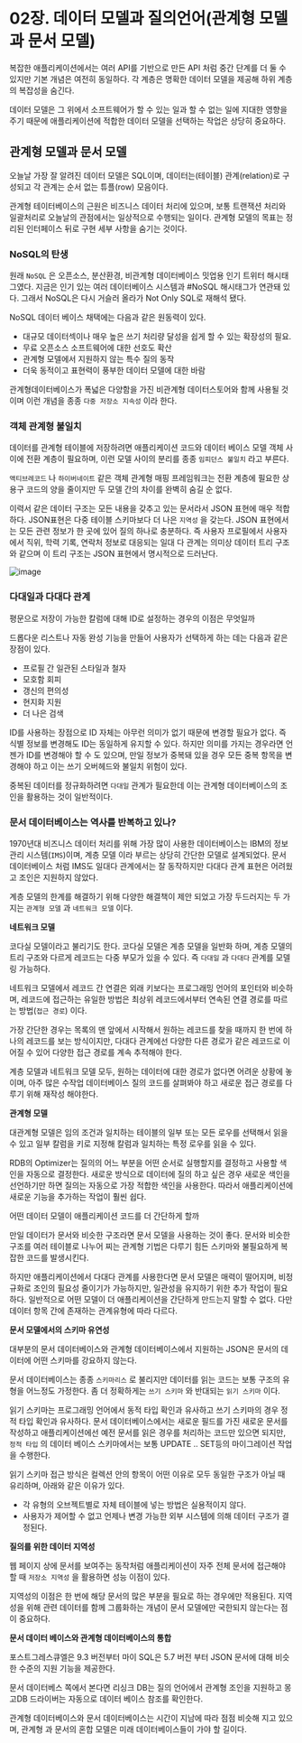 # 02장. 데이터 모델과 질의언어(관계형 모델과 문서 모델)

복잡한 애플리케이션에서는 여러 API를 기반으로 만든 API 처럼 중간 단계를 더 둘 수 있지만 기본 개념은 여전히 동일하다. 각 계층은 명확한 데이터 모델을 제공해 하위 계층의 복잡성을 숨긴다.

데이터 모델은 그 위에서 소프트웨어가 할 수 있는 일과 할 수 없는 일에 지대한 영향을 주기 때문에 애플리케이션에 적합한 데이터 모델을 선택하는 작업은 상당히 중요하다.

## 관계형 모델과 문서 모델

오늘날 가장 잘 알려진 데이터 모델은 SQL이며, 데이터는(테이블) 관계(relation)로 구성되고 각 관계는 순서 없는 튜플(row) 모음이다.

관계형 테이터베이스의 근원은 비즈니스 데이터 처리에 있으며, 보통 트랜잭션 처리와 일괄처리로 오늘날의 관점에서는 일상적으로 수행되는 일이다. 관계형 모델의 목표는 정리된 인터페이스 뒤로 구현 세부 사항을 숨기는 것이다.

### NoSQL의 탄생

원래 `NoSQL` 은 오픈소스, 분산환경, 비관계형 데이터베이스 밋업용 인기 트위터 해시태그였다. 지금은 인기 있는 여러 데이터베이스 시스템과 #NoSQL 해시태그가 연관돼 있다. 그래서 NoSQL은 다시 거슬러 올라가 Not Only SQL로 재해석 됐다.

NoSQL 데이터 베이스 채택에는 다음과 같은 원동력이 있다.

- 대규모 데이터섹이나 매우 높은 쓰기 처리량 달성을 쉽게 할 수 있는 확장성의 필요.
- 무료 오픈소스 소프트웨어에 대한 선호도 확산
- 관계형 모델에서 지원하지 않는 특수 질의 동작
- 더욱 동적이고 표현력이 풍부한 데이터 모델에 대한 바람

관계형데이터베이스가 폭넓은 다양함을 가진 비관계형 데이터스토어와 함께 사용될 것이며 이런 개념을 종종 `다중 저장소 지속성` 이라 한다.

### 객체 관계형 불일치

데이터를 관계형 테이블에 저장하려면 애플리케이션 코드와 데이터 베이스 모델 객체 사이에 전환 계층이 필요하며, 이런 모델 사이의 분리를 종종 `임피던스 불일치` 라고 부른다.

`액티브레코드` 나 `하이버네이트` 같은 객체 관계형 매핑 프레임워크는 전환 계층에 필요한 상용구 코드의 양을 줄이지만 두 모델 간의 차이를 완벽히 숨길 순 없다.

이력서 같은 데이터 구조는 모든 내용을 갖추고 있는 문서라서 JSON 표현에 매우 적합하다. JSON표현은 다중 테이블 스키마보다 더 나은 `지역성` 을 갖는다. JSON 표현에서는 모든 관련 정보가 한 곳에 있어 질의 하나로 충분하다. 즉 사용자 프로필에서 사용자에서 직위, 학력 기록, 연락처 정보로 대응되는 일대 다 관계는 의미상 데이터 트리 구조와 같으며 이 트리 구조는 JSON 표현에서 명시적으로 드러난다.

![image](https://github.com/Learning-Is-Vital-In-Development/23-11-DesigningDataIntensiveApplications/assets/71249347/7d51fe75-7429-4baf-a9e2-6041695150ba)

### 다대일과 다대다 관계

평문으로 저장이 가능한 칼럼에 대해 ID로 설정하는 경우의 이점은 무엇일까

드롭다운 리스트나 자동 완성 기능을 만들어 사용자가 선택하게 하는 데는 다음과 같은 장점이 있다.

- 프로필 간 일관된 스타일과 철자
- 모호함 회피
- 갱신의 편의성
- 현지화 지원
- 더 나은 검색

ID를 사용하는 장점으로 ID 자체는 아무런 의미가 없기 때문에 변경할 필요가 없다. 즉 식별 정보를 변경해도 ID는 동일하게 유지할 수 있다. 하지만 의미를 가지는 경우라면 언젠가 ID를 변경해야 할 수 도 있으며, 만일 정보가 중복돼 있을 경우 모든 중복 항목을 변경해야 하고 이는 쓰기 오버헤드와 불일치 위험이 있다.

중복된 데이터를 정규화하려면 `다대일` 관계가 필요한데 이는 관계형 데이터베이스의 조인을 활용하는 것이 일반적이다.

### 문서 데이터베이스는 역사를 반복하고 있나?

1970년대 비즈니스 데이터 처리를 위해 가장 많이 사용한 데이터베이스는 IBM의 정보 관리 시스템(`IMS`)이며, 계층 모델 이라 부르는 상당히 간단한 모델로 설계되었다. 문서 데이터베이스 처럼 IMS도 일대다 관계에서는 잘 동작하지만 다대다 관계 표현은 어려웠고 조인은 지원하지 않았다.

계층 모델의 한계를 해결하기 위해 다양한 해결책이 제안 되었고 가장 두드러지는 두 가지는 `관계형 모델` 과 `네트워크 모델` 이다.

**네트워크 모델**

코다실 모델이라고 불리기도 한다. 코다실 모델은 계층 모델을 일반화 하며, 계층 모델의 트리 구조와 다르게 레코드는 다중 부모가 있을 수 있다. 즉 `다대일` 과 `다대다` 관계를 모델링 가능하다.

네트워크 모델에서 레코드 간 연결은 외래 키보다는 프로그래밍 언어의 포인터와 비슷하며, 레코드에 접근하는 유일한 방법은 최상위 레코드에서부터 연속된 연결 경로를 따르는 방법(`접근 경로`) 이다.

가장 간단한 경우는 목록의 맨 앞에서 시작해서 원하는 레코드를 찾을 때까지 한 번에 하나의 레코드를 보는 방식이지만, 다대다 관계에선 다양한 다른 경로가 같은 레코드로 이어질 수 있어 다양한 접근 경로를 계속 추적해야 한다.

계층 모델과 네트워크 모델 모두, 원하는 데이터에 대한 경로가 없다면 어려운 상황에 놓이며, 아주 많은 수작업 데이터베이스 질의 코드를 살펴봐야 하고 새로운 접근 경로를 다루기 위해 재작성 해야한다.

**관계형 모델**

대관계형 모델은 임의 조건과 일치하는 테이블의 일부 또는 모든 로우를 선택해서 읽을 수 있고 일부 칼럼을 키로 지정해 칼럼과 일치하는 특정 로우를 읽을 수 있다.

RDB의 Optimizer는 질의의 어느 부분을 어떤 순서로 실행할지를 결정하고 사용할 색인을 자동으로 결정한다.  새로운 방식으로 데이터에 질의 하고 싶은 경우 새로운 색인을 선언하기만 하면 질의는 자동으로 가장 적합한 색인을 사용한다. 따라서 애플리케이션에 새로운 기능을 추가하는 작업이 훨씬 쉽다.

어떤 데이터 모델이 애플리케이션 코드를 더 간단하게 할까

만일 데이터가 문서와 비슷한 구조라면 문서 모델을 사용하는 것이 좋다. 문서와 비슷한 구조를 여러 테이블로 나누어 찌는 관계형 기법은 다루기 힘든 스키마와 불필요하게 복잡한 코드를 발생시킨다.

하지만 애플리케이션에서 다대다 관계를 사용한다면 문서 모델은 매력이 떨어지며, 비정규화로 조인의 필요성 줄이기가 가능하지만, 일관성을 유지하기 위한 추가 작업이 필요하다. 일반적으로 어떤 모델이 더 애플리케이션을 간단하게 만드는지 말할 수 없다. 다만 데이터 항목 간에 존재하는 관계유형에 따라 다르다.

**문서 모델에서의 스키마 유연성**

대부분의 문서 데이터베이스와 관계형 데이터베이스에서 지원하는 JSON은 문서의 데이터에 어떤 스키마를 강요하지 않는다.

문서 데이터베이스는 종종 `스키마리스` 로 불리지만 데이터를 읽는 코드는 보통 구조의 유형을 어느정도 가정한다. 좀 더 정확하게는 `쓰기 스키마` 와 반대되는 `읽기 스키마` 이다.

읽기 스키마는 프로그래밍 언어에서 동적 타입 확인과 유사하고 쓰기 스키마의 경우 정적 타입 확인과 유사하다.  문서 데이터베이스에서는 새로운 필드를 가진 새로운 문서를 작성하고 애플리케이션에선 예전 문서를 읽은 경우를 처리하는 코드만 있으면 되지만, `정적 타입` 의 데이터 베이스 스키마에서는 보통 UPDATE .. SET등의 마이그레이션 작업을 수행한다.

읽기 스키마 접근 방식은 컬렉션 안의 항목이 어떤 이유로 모두 동일한 구조가 아닐 때 유리하며, 아래와 같은 이유가 있다.

- 각 유형의 오브젝트별로 자체 테이블에 넣는 방법은 실용적이지 않다.
- 사용자가 제어할 수 없고 언제나 변경 가능한 외부 시스템에 의해 데이터 구조가 결정된다.

**질의를 위한 데이터 지역성**

웹 페이지 상에 문서를 보여주는 동작처럼 애플리케이션이 자주 전체 문서에 접근해야 할 때 `저장소 지역성` 을 활용하면 성능 이점이 있다.

지역성의 이점은 한 번에 해당 문서의 많은 부분을 필요로 하는 경우에만 적용된다.  지역성을 위해 관련 데이터를 함께 그룹화하는 개념이 문서 모델에만 국한되지 않는다는 점이 중요하다.

**문서 데이터 베이스와 관계형 데이터베이스의 통합**

포스트그레스큐엘은 9.3 버전부터 마이 SQL은 5.7 버전 부터 JSON 문서에 대해 비슷한 수준의 지원 기능을 제공한다.

문서 데이터베스 쪽에서 본다면 리싱크 DB는 질의 언어에서 관계형 조인을 지원하고 몽고DB 드라이버는 자동으로 데이터 베이스 참조를 확인한다.

관계형 데이터베이스와 문서 데이터베이스는 시간이 지남에 따라 점점 비슷해 지고 있으며, 관계형 과 문서의 혼합 모델은 미래 데이터베이스들이 가야 할 길이다.